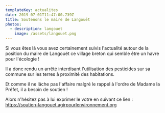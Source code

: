 ```yaml
---
templateKey: actualites
date: 2019-07-01T11:47:00.739Z
title: Soutenons le maire de Langouët
photos:
  - description: langouet
    image: /assets/langouet.png
---
```

Si vous êtes là vous avez certainement suivis l'actualité autour de la position du maire de Langouët ce village breton qui semble être un havre pour l'écologie ! 

Il a donc rendu un arrêté interdisant l'utilisation des pesticides sur sa commune sur les terres à proximité des habitations.

Et comme il ne lâche pas l'affaire malgré le rappel à l'ordre de Madame la Préfet, il a besoin de soutien !

Alors n'hésitez pas à lui exprimer le votre en suivant ce lien : https://soutien-langouet.agirpourlenvironnement.org

